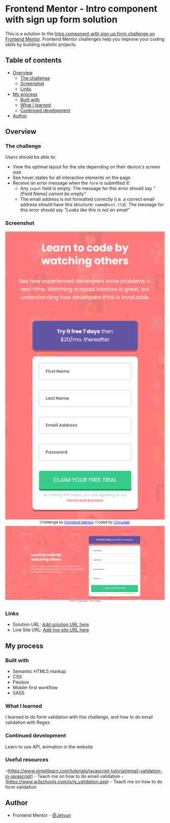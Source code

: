 # Frontend Mentor - Intro component with sign up form solution

This is a solution to the [Intro component with sign up form challenge on Frontend Mentor](https://www.frontendmentor.io/challenges/intro-component-with-signup-form-5cf91bd49edda32581d28fd1). Frontend Mentor challenges help you improve your coding skills by building realistic projects. 

## Table of contents

- [Overview](#overview)
  - [The challenge](#the-challenge)
  - [Screenshot](#screenshot)
  - [Links](#links)
- [My process](#my-process)
  - [Built with](#built-with)
  - [What I learned](#what-i-learned)
  - [Continued development](#continued-development)
- [Author](#author)


## Overview

### The challenge

Users should be able to:

- View the optimal layout for the site depending on their device's screen size
- See hover states for all interactive elements on the page
- Receive an error message when the `form` is submitted if:
  - Any `input` field is empty. The message for this error should say *"[Field Name] cannot be empty"*
  - The email address is not formatted correctly (i.e. a correct email address should have this structure: `name@host.tld`). The message for this error should say *"Looks like this is not an email"*

### Screenshot

![MOBILE](Intro-component-with-sign-up-form_mobile_screenshot.png)
![DESKTOP](Intro-component-with-sign-up-form_desktop_screenshot.png)



### Links

- Solution URL: [Add solution URL here](https://your-solution-url.com)
- Live Site URL: [Add live site URL here](https://your-live-site-url.com)

## My process

### Built with

- Semantic HTML5 markup
- CSS
- Flexbox
- Mobile-first workflow
- SASS



### What I learned

I learned to do form validation with this challenge, and how to do email validation with Regex.


### Continued development
Learn to use API, animation in the website



### Useful resources

-(https://www.simplilearn.com/tutorials/javascript-tutorial/email-validation-in-javascript) - Teach me on how to do email validation
-(https://www.w3schools.com/js/js_validation.asp) - Teach me on how to do form validation

## Author

- Frontend Mentor - [@Jetyun](https://www.frontendmentor.io/profile/Jetyun)


